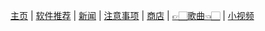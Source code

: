 [主页](./) | [软件推荐](./software) | [新闻](./news) | [注意事项](./notes) | [商店](./shop) | [👉🏻歌曲👈🏻](./songs) | [小视频](./videos)